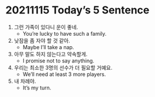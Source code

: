 # 20211115 Today’s 5 Sentence



1. 그런 가족이 있다니 운이 좋네.
   - You’re lucky to have such a family.
2. 낮잠을 좀 자야 할 것 같아.
   - Maybe I’ll take a nap.
3. 아무 말도 하지 않는다고 약속할게.
   - I promise not to say anything.
4. 우리는 최소한 3명의 선수가 더 필요할 거예요.
   - We’ll need at least 3 more players.
5. 내 차례야.
   - It’s my turn.
